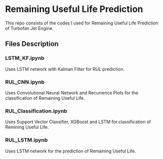 # Remaining Useful Life Prediction

This repo consists of the codes I used for Remaining Useful Life Prediction of Turbofan Jet Engine.

## Files Description

### LSTM_KF.ipynb
  Uses LSTM network with Kalman Filter for RUL prediction.
  
### RUL_CNN.ipynb
  Uses Convolutional Neural Network and Recurrence Plots for the classification of Remaining Useful Life.
  
### RUL_Classification.ipynb
  Uses Support Vector Classifier, XGBoost and LSTM for classification of Remining Useful Life.
  
### RUL_LSTM.ipynb
  Uses LSTM network for the prediction of Remaining Useful Life.
  
